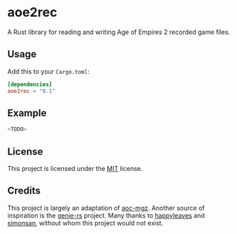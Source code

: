 # aoe2rec

A Rust library for reading and writing Age of Empires 2 recorded game files.

## Usage

Add this to your `Cargo.toml`:

```toml
[dependencies]
aoe2rec = "0.1"
```

## Example

```rust
<TODO>
```

## License

This project is licensed under the [MIT](./LICENSE) license.

## Credits

This project is largely an adaptation of [aoc-mgz](https://github.com/happyleavesaoc/aoc-mgz). Another source of inspiration is the [genie-rs](https://github.com/SiegeEngineers/genie-rs/) project.
Many thanks to [happyleaves](https://github.com/happyleavesaoc) and [simonsan](https://github.com/simonsan), without whom this project would not exist.
